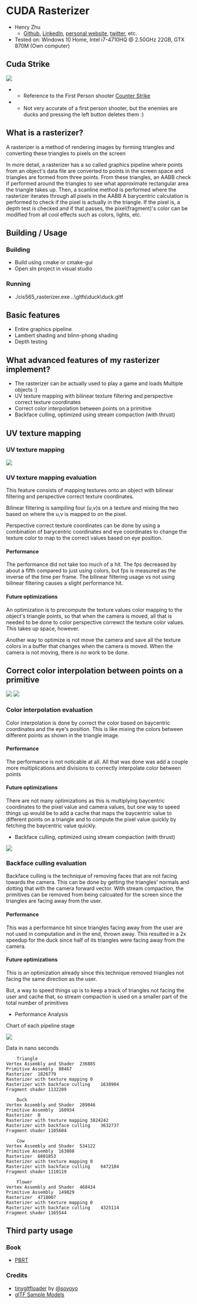 CUDA Rasterizer
===============

* Henry Zhu
  * [Github](https://github.com/Maknee), [LinkedIn](https://www.linkedin.com/in/henry-zhu-347233121/), [personal website](https://maknee.github.io/), [twitter](https://twitter.com/maknees1), etc.
* Tested on: Windows 10 Home, Intel i7-4710HQ @ 2.50GHz 22GB, GTX 870M (Own computer)

## Cuda Strike

![](cuda_strike.gif)

- * Reference to the First Person shooter [Counter Strike](https://en.wikipedia.org/wiki/Counter-Strike)
- * Not very accurate of a first person shooter, but the enemies are ducks and pressing the left button deletes them :)

## What is a rasterizer?

A rasterizer is a method of rendering images by forming triangles and converting these triangles to pixels on the screen

In more detail, a rasterizer has a so called graphics pipeline where points from an object's data file are converted to points in the screen space and triangles are formed from three points. From these triangles, an AABB check if performed around the triangles to see what approximate rectangular area the triangle takes up. Then, a scanline method is performed where the rasterizer iterates through all pixels in the AABB A barycentric calculation is performed to check if the pixel is actually in the triangle. If the pixel is, a depth test is checked and if that passes, the pixel(fragment)'s color can be modified from all cool effects such as colors, lights, etc.

## Building / Usage

### Building
- Build using cmake or cmake-gui
- Open sln project in visual studio

### Running

- ./cis565_rasterizer.exe ..\gltfs\duck\duck.gltf

## Basic features
- Entire graphics pipeline
- Lambert shading and blinn-phong shading
- Depth testing

## What advanced features of my rasterizer implement?

- The rasterizer can be actually used to play a game and loads Multiple objects :)
- UV texture mapping with bilinear texture filtering and perspective correct texture coordinates
- Correct color interpolation between points on a primitive
- Backface culling, optimized using stream compaction (with thrust)

## UV texture mapping

### UV texture mapping

![](duck_map.png)

### UV texture mapping evaluation

This feature consists of mapping textures onto an object with bilinear filtering and perspective correct texture coordinates. 

Bilinear filtering is sampiling four (u,v)s on a texture and mixing the two based on where the u,v is mapped to on the pixel.

Perspective correct texture coordinates can be done by using a combination of barycentric coordinates and eye coordinates to change the texture color to map to the correct values based on eye position.

#### Performance

The performance did not take too much of a hit. The fps decreased by about a fifth compared to just using colors, but fps is measured as the inverse of the time per frame. The bilinear filtering usage vs not using bilinear filtering causes a slight performance hit. 

#### Future optimizations

An optimization is to precompute the texture values color mapping to the object's triangle points, so that when the camera is moved, all that is needed to be done to color perspective correwct the texture color values. This takes up space, however.

Another way to optimize is not move the camera and save all the texture colors in a buffer that changes when the camera is moved. When the camera is not moving, there is no work to be done.  

## Correct color interpolation between points on a primitive

![](triangle_color.png)
![](checkerboard_color.png)

### Color interpolation evaluation 

Color interpolation is done by correct the color based on baycentric coordinates and the eye's position. This is like mixing the colors between different points as shown in the triangle image.

#### Performance

The performance is not noticable at all. All that was done was add a couple more multiplications and divisions to correctly interpolate color between points

#### Future optimizations

There are not many optimizations as this is multiplying baycentric coordinates to the pixel value and camera values, but one way to speed things up would be to add a cache that maps the baycentric value to different points on a triangle and to compute the pixel value quickly by fetching the baycentric value quickly.

- Backface culling, optimized using stream compaction (with thrust)

![](backface-culling-graph.png)

### Backface culling evaluation

Backface culling is the technique of removing faces that are not facing towards the camera. This can be done by getting the triangles' normals and dotting that with the camera forward vector. With stream compaction, the primitives can be removed from being calcuated for the screen since the triangles are facing away from the user.

#### Performance

This was a performance hit since triangles facing away from the user are not used in computation and in the end, thrown away. This resulted in a 2x speedup for the duck since half of its triangles were facing away from the camera.

#### Future optimizations

This is an optimization already since this technique removed triangles not facing the same direction as the user. 

But, a way to speed things up is to keep a track of triangles not facing the user and cache that, so stream compaction is used on a smaller part of the total number of primitives

- Performance Analysis 

Chart of each pipeline stage

![](performance.png)

Data in nano seconds

```
    Triangle
Vertex Assembly and Shader  236885
Primitive Assembly  80467
Rasterizer  1826779
Rasterizer with texture mapping 0
Rasterizer with backface culling    1638904
Fragment shader 1132289
    
    Duck
Vertex Assembly and Shader  289846
Primitive Assembly  160934
Rasterizer  0
Rasterizer with texture mapping 3824242
Rasterizer with backface culling    3632737
Fragment shader 1105604
    
    Cow
Vertex Assembly and Shader  534122
Primitive Assembly  163808
Rasterizer  6801853
Rasterizer with texture mapping 0
Rasterizer with backface culling    6472184
Fragment shader 1110119
    
    Flower
Vertex Assembly and Shader  468434
Primitive Assembly  149029
Rasterizer  4718007
Rasterizer with texture mapping 0
Rasterizer with backface culling    4325114
Fragment shader 1165544
```

## Third party usage

### Book
- [PBRT](https://www.pbrt.org/)

### Credits

* [tinygltfloader](https://github.com/syoyo/tinygltfloader) by [@soyoyo](https://github.com/syoyo)
* [glTF Sample Models](https://github.com/KhronosGroup/glTF/blob/master/sampleModels/README.md)
